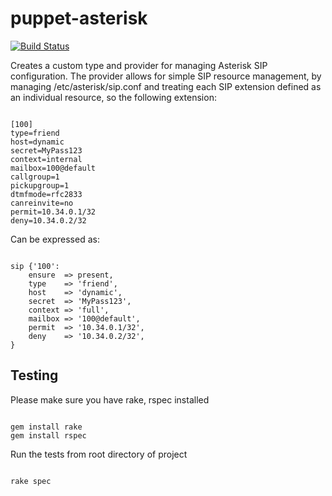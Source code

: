 
puppet-asterisk
===============
[![Build Status](https://travis-ci.org/AlexRRR/puppet-asterisk.png)](https://travis-ci.org/AlexRRR/puppet-asterisk)

Creates a custom type and provider for managing Asterisk SIP configuration. The provider allows for simple SIP resource management, by managing /etc/asterisk/sip.conf and treating each SIP extension defined as an individual resource, so the following extension:

<pre><code>
[100]
type=friend
host=dynamic
secret=MyPass123
context=internal
mailbox=100@default
callgroup=1
pickupgroup=1
dtmfmode=rfc2833
canreinvite=no
permit=10.34.0.1/32
deny=10.34.0.2/32
</code></pre>

Can be expressed as:

<pre><code>
sip {'100':
    ensure  => present,
    type    => 'friend',
    host    => 'dynamic',
    secret  => 'MyPass123',
    context => 'full',
    mailbox => '100@default',
    permit  => '10.34.0.1/32',
    deny    => '10.34.0.2/32',
}
</code></pre>


Testing
-------

Please make sure you have rake, rspec installed

<pre><code>
gem install rake
gem install rspec
</pre></code>

Run the tests from root directory of project

<pre><code>
rake spec
</pre></code>








